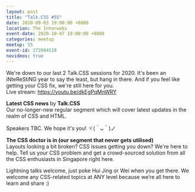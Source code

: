 ```yaml
---
layout: post
title: "Talk.CSS #55"
date: 2020-09-03 19:00:00 +0800
location: The Interwebs
event-date: 2020-10-07 19:00:00 +0800
categories: meetup
meetup: 55
event-id: 272984518
novideos: true
---
```

We're down to our last 2 Talk.CSS sessions for 2020. It's been an iNteReStiNG year to say the least, but hang in there. And if you feel like getting your CSS fix, we're still here for you.  
Live stream: https://youtu.be/dkEgPqMnWRY

**Latest CSS news** by **Talk.CSS**  
Our no-longer-new regular segment which will cover latest updates in the realm of CSS and HTML.

Speakers TBC. We hope it's you! <span class="o-kaomoji">ヾ(＾ᴗ＾)ノ</span>

**The CSS doctor is in (our segment that never gets utilised)**  
Layouts looking a bit broken? CSS issues getting you down? We're here to help. Tell us your CSS problem and get a crowd-sourced solution from all the CSS enthusiasts in Singapore right here.

Lightning talks welcome, just poke Hui Jing or Wei when you get there. We welcome any CSS-related topics at ANY level because we’re all here to learn and share :)
